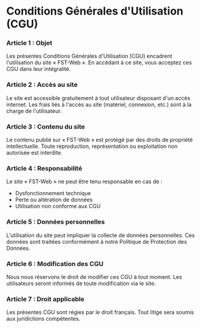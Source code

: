 # Conditions Générales d'Utilisation (CGU)

### Article 1 : Objet

Les présentes Conditions Générales d'Utilisation (CGU) encadrent l'utilisation du site « FST-Web ». En accédant à ce site, vous acceptez ces CGU dans leur intégralité.

### Article 2 : Accès au site

Le site est accessible gratuitement à tout utilisateur disposant d'un accès internet. Les frais liés à l'accès au site (matériel, connexion, etc.) sont à la charge de l'utilisateur.

### Article 3 : Contenu du site

Le contenu publié sur « FST-Web » est protégé par des droits de propriété intellectuelle. Toute reproduction, représentation ou exploitation non autorisée est interdite.

### Article 4 : Responsabilité

Le site « FST-Web » ne peut être tenu responsable en cas de :

* Dysfonctionnement technique
* Perte ou altération de données
* Utilisation non conforme aux CGU

### Article 5 : Données personnelles

L'utilisation du site peut impliquer la collecte de données personnelles. Ces données sont traitées conformément à notre Politique de Protection des Données.

### Article 6 : Modification des CGU

Nous nous réservons le droit de modifier ces CGU à tout moment. Les utilisateurs seront informés de toute modification via le site.

### Article 7 : Droit applicable

Les présentes CGU sont régies par le droit français. Tout litige sera soumis aux juridictions compétentes.